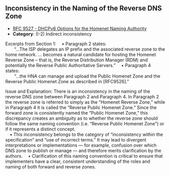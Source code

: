 ## Inconsistency in the Naming of the Reverse DNS Zone  

- [RFC 9527 - DHCPv6 Options for the Homenet Naming Authority](https://www.rfc-editor.org/rfc/rfc9527)
- **Category**: (I-2) Indirect inconsistency

Excerpts from Section 1:
 • Paragraph 2 states:  
  “…The ISP delegates an IP prefix and the associated reverse zone to the home network. … becomes a natural candidate for hosting the Homenet Reverse Zone – that is, the Reverse Distribution Manager (RDM) and potentially the Reverse Public Authoritative Servers.”
 • Paragraph 4 states:  
  “…the HNA can manage and upload the Public Homenet Zone and the Reverse Public Homenet Zone as described in [RFC9526].”

Issue and Explanation:
There is an inconsistency in the naming of the reverse DNS zone between Paragraph 2 and Paragraph 4. In Paragraph 2 the reverse zone is referred to simply as the “Homenet Reverse Zone,” while in Paragraph 4 it is called the “Reverse Public Homenet Zone.” Since the forward zone is consistently named the “Public Homenet Zone,” this discrepancy creates an ambiguity as to whether the reverse zone should follow the same naming convention (i.e. “Reverse Public Homenet Zone”) or if it represents a distinct concept.  
 • This inconsistency belongs to the category of “inconsistency within the specification” and “use of incorrect terms.” It may lead to divergent interpretations or implementations — for example, confusion over which DNS zone to publish or manage — and therefore merits clarification by the authors.
 • Clarification of this naming convention is critical to ensure that implementers have a clear, consistent understanding of the roles and naming of both forward and reverse zones.
